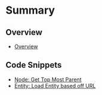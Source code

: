 # Summary

## Overview

* [Overview](README.md)

## Code Snippets

* [Node: Get Top Most Parent](methods.md)
* [Entity: Load Entity based off URL](entity-load-entity-based-off-url.md)

